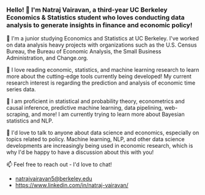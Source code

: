 ### Hello! 👋 I'm Natraj Vairavan, a third-year UC Berkeley Economics & Statistics student who loves conducting data analysis to generate insights in finance and economic policy!

🐻 I'm a junior studying Economics and Statistics at UC Berkeley. I've worked on data analysis heavy projects with organizations such as the U.S. Census Bureau, the Bureau of Economic Analysis, the Small Business Administration, and Change.org.

📖 I love reading economic, statistics, and machine learning research to learn more about the cutting-edge tools currently being developed! My current research interest is regarding the prediction and analysis of economic time series data.

🧠 I am proficient in statistical and probability theory, econometrics and causal inference, predictive machine learning, data pipelining, web-scraping, and more! I am currently trying to learn more about Bayesian statistics and NLP.

💬 I'd love to talk to anyone about data science and economics, especially on topics related to policy. Machine learning, NLP, and other data science developments are increasingly being used in economic research, which is why I'd be happy to have a discussion about this with you!

📫 Feel free to reach out - I'd love to chat!
- natrajvairavan5@berkeley.edu
- https://www.linkedin.com/in/natraj-vairavan/

<!--
**natrajvairavan5/natrajvairavan5** is a ✨ _special_ ✨ repository because its `README.md` (this file) appears on your GitHub profile.

Here are some ideas to get you started:

- 🔭 I’m currently working on ...
- 🌱 I’m currently learning ...
- 👯 I’m looking to collaborate on ...
- 🤔 I’m looking for help with ...
- 💬 Ask me about ...
- 📫 How to reach me: ...
- 😄 Pronouns: ...
- ⚡ Fun fact: ...
-->
